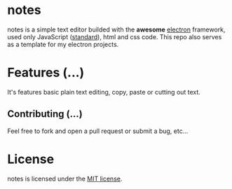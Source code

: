 # notes

notes is a simple text editor builded with the **awesome** <a href="https://electron.atom.io/">electron</a> framework, used only JavaScript (<a href="https://github.com/feross/standard">standard</a>), html and css code.
This repo also serves as a template for my electron projects.

# Features (...)

It's features basic plain text editing, copy, paste or cutting out text.

## Contributing (...)

Feel free to fork and open a pull request or submit a bug, etc...

# License
notes is licensed under the [MIT license](https://raw.githubusercontent.com/Aerobird98/notes/master/LICENSE.txt).
